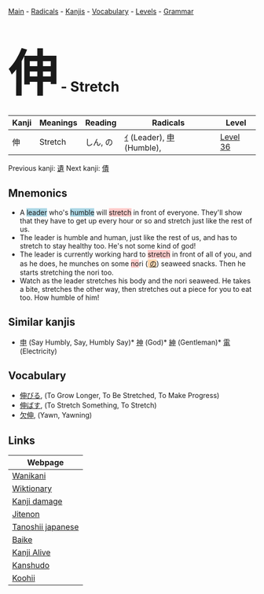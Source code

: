 <style> bigfont {font-size: 100px}</style>
[Main](../README.md) -
[Radicals](../radicals.md) -
[Kanjis](../kanjis.md) -
[Vocabulary](../vocabulary.md) -
[Levels](../levels.md) -
[Grammar](../grammar.md)
# <bigfont> 伸</bigfont> - Stretch 

| Kanji | Meanings | Reading | Radicals | Level |
| --- | --- | --- | --- | --- |
| 伸 | Stretch | しん, の | [ｲ](../radicals/ｲ.md) (Leader), [申](../radicals/申.md) (Humble),  | [Level 36](../levels/wk_level36.md) |

Previous kanji: [遺](遺.md) Next kanji: [債](債.md) 

## Mnemonics
 * A <span style="background-color:#ADD8E6"> leader</span> who's <span style="background-color:#ADD8E6"> humble</span> will <span style="background-color:#ffcccb"> stretch</span> in front of everyone. They'll show that they have to get up every hour or so and stretch just like the rest of us.
* The leader is humble and human, just like the rest of us, and has to stretch to stay healthy too. He's not some kind of god!
* The leader is currently working hard to <span style="background-color:#ffcccb"> stretch</span> in front of all of you, and as he does, he munches on some <span style="background-color:#ffcccb"> no</span>ri (<span style="background-color:#fed8b1"> [の](https://jisho.org/search/の)</span>) seaweed snacks. Then he starts stretching the nori too.
* Watch as the leader stretches his body and the nori seaweed. He takes a bite, stretches the other way, then stretches out a piece for you to eat too. How humble of him!


## Similar kanjis
 * [申](申.md) (Say Humbly, Say, Humbly Say)* [神](神.md) (God)* [紳](紳.md) (Gentleman)* [電](電.md) (Electricity)


## Vocabulary
 * [伸びる](../vocabulary/伸.md), (To Grow Longer, To Be Stretched, To Make Progress)
* [伸ばす](../vocabulary/伸.md), (To Stretch Something, To Stretch)
* [欠伸](../vocabulary/伸.md), (Yawn, Yawning)



## Links 

| Webpage |
| --- |
| [Wanikani          ](https://www.wanikani.com/kanji/伸) |
| [Wiktionary        ](https://en.wiktionary.org/wiki/伸) |
| [Kanji damage      ](http://www.kanjidamage.com/kanji/search?utf8=✓&q=伸) |
| [Jitenon           ](https://jitenon.com/kanji/伸) |
| [Tanoshii japanese ](https://www.tanoshiijapanese.com/dictionary/kanji.cfm?k=伸) |
| [Baike             ](https://baike.baidu.com/item/伸) |
| [Kanji Alive       ](https://app.kanjialive.com/伸) |
| [Kanshudo          ](https://www.kanshudo.com/searchmn?q=伸) |
| [Koohii            ](https://kanji.koohii.com/study/kanji/伸) |
